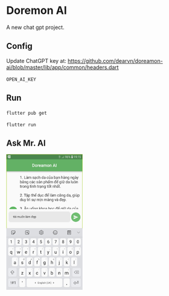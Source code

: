 # Doremon AI

A new chat gpt project.

## Config

Update ChatGPT key at: https://github.com/dearvn/doreamon-ai/blob/master/lib/app/common/headers.dart

`OPEN_AI_KEY`

## Run

`flutter pub get`

`flutter run`


## Ask Mr. AI

<img src="https://github.com/dearvn/doreamon-ai/blob/main/screen.jpg" alt="alt home" style="width:40%;height:100">


